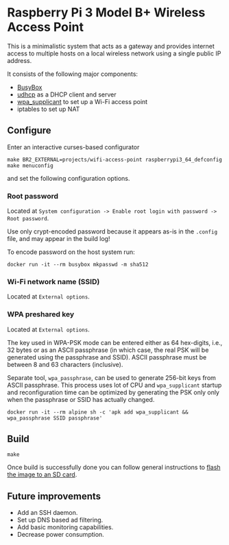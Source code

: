# Raspberry Pi 3 Model B+ Wireless Access Point

This is a minimalistic system that acts as a gateway and provides internet access to multiple hosts on a local wireless network using a single public IP address.

It consists of the following major components:

* [BusyBox](https://busybox.net)
* [udhcp](https://udhcp.busybox.net) as a DHCP client and server
* [wpa_supplicant](https://w1.fi/wpa_supplicant/) to set up a Wi-Fi access point
* iptables to set up NAT

## Configure

Enter an interactive curses-based configurator

    make BR2_EXTERNAL=projects/wifi-access-point raspberrypi3_64_defconfig
    make menuconfig

and set the following configuration options.

### Root password

Located at `System configuration -> Enable root login with password -> Root password`.

Use only crypt-encoded password because it appears as-is in the `.config` file, and may appear in the build log!

To encode password on the host system run:

    docker run -it --rm busybox mkpasswd -m sha512

### Wi-Fi network name (SSID)

Located at `External options`.

### WPA preshared key

Located at `External options`.

The key used in WPA-PSK mode can be entered either as 64 hex-digits, i.e., 32 bytes or as an ASCII
passphrase (in which case, the real PSK will be generated using the passphrase and SSID).
ASCII passphrase must be between 8 and 63 characters (inclusive).

Separate tool, `wpa_passphrase`, can be used to generate 256-bit keys from ASCII passphrase.
This process uses lot of CPU and `wpa_supplicant` startup and reconfiguration time can be optimized
by generating the PSK only only when the passphrase or SSID has actually changed.

    docker run -it --rm alpine sh -c 'apk add wpa_supplicant && wpa_passphrase SSID passphrase'

## Build

    make

Once build is successfully done you can follow general instructions to [flash the image to an SD card](/README.md#flash-the-image-to-an-sd-card).

## Future improvements

* Add an SSH daemon.
* Set up DNS based ad filtering.
* Add basic monitoring capabilities.
* Decrease power consumption.
